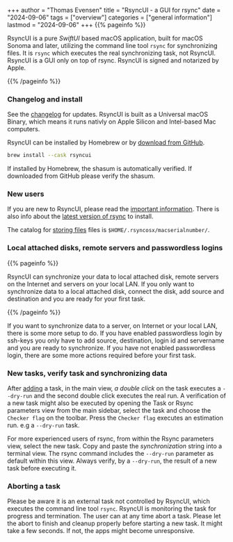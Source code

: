 +++
author = "Thomas Evensen"
title = "RsyncUI - a GUI for rsync"
date = "2024-09-06"
tags = ["overview"]
categories = ["general information"]
lastmod = "2024-09-06"
+++
{{% pageinfo %}}

RsyncUI is a pure *SwiftUI* based macOS application, built for macOS Sonoma and later, utilizing the command line tool `rsync` for synchronizing files. It is `rsync` which executes the real synchronizing task, not RsyncUI. RsyncUI is a GUI only on top of rsync. RsyncUI is signed and notarized by Apple.

{{% /pageinfo %}}

### Changelog and install

See the [changelog](/docs/changelog/) for updates. RsyncUI is built as a Universal macOS Binary, which means it runs nativly on Apple Silicon and Intel-based Mac computers.  

RsyncUI can be installed by Homebrew or by [download from GitHub](https://github.com/rsyncOSX/RsyncUI/releases). 

```bash
brew install --cask rsyncui
```

If installed by Homebrew, the shasum is automatically verified. If downloaded from GitHub please verify the shasum.

### New users

If you are new to RsyncUI, please read the [important information](/docs/important/). There is also info about the [latest version of rsync](/docs/rsync/) to install. 

The catalog for [storing files](/docs/configfiles/) files is `$HOME/.rsyncosx/macserialnumber/`.

###  Local attached disks, remote servers and passwordless logins

{{% pageinfo %}}

RsyncUI can synchronize your data to local attached disk, remote servers on the Internet and servers on your local LAN. If you only want to synchronize data to a local attached disk, connect the disk, add source and destination and you are ready for your first task. 

{{% /pageinfo %}}

If you want to synchronize data to a server, on Internet or your local LAN, there is some more setup to do. If you have enabled passwordless login by ssh-keys you only have to add source, destination, login id and servername and you are ready to synchronize. If you have not enabled passwordless login, there are some more actions required before your first task.

### New tasks, verify task and synchronizing data

After  [adding](/docs/addconfigurations/) a task, in the main view,  *a double click* on the task executes a `--dry-run` and the second double click executes the real run.  A verification of a new task might also be executed by opening the Task or Rsync parameters view from the main sidebar, select the task and choose the `Checker flag` on the toolbar. Press the `Checker flag` executes an estimation run. e.g a  `--dry-run` task.

For more experienced users of rsync, from within the Rsync parameters view, select the new task. Copy and paste the *synchronization* string into a terminal view. The rsync command includes the `--dry-run` parameter as default within this view. Always verify, by a `--dry-run`, the result of a new task before executing it.

### Aborting a task

Please be aware it is an external task not controlled by RsyncUI, which executes the command line tool `rsync`. RsyncUI is monitoring the task for progress and termination. The user can at any time abort a task. Please let the abort to finish and cleanup properly before starting a new task. It might take a few seconds. If not, the apps might become unresponsive.
